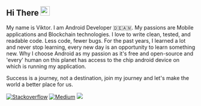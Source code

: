 ## Hi There <img src="https://media.giphy.com/media/hvRJCLFzcasrR4ia7z/giphy.gif" width="25px">

My name is Viktor. I am Android Developer 🇩🇪🇦🇲. My passions are Mobile applications and Blockchain technologies. I love to write clean, tested, and readable code. Less code, fewer bugs. For the past years, I learned a lot and never stop learning, every new day is an opportunity to learn something new. Why I choose Android as my passion as it's free and open-source and 'every' human on this planet has access to the chip android device on which is running my application.


Success is a journey, not a destination, join my journey and let's make the world a better place for us.



[![Stackoverflow](https://img.shields.io/badge/-stackoverflow-grey?logo=Stackoverflow)](https://stackoverflow.com/users/15856233/victor-apoyan)
[![Medium](https://img.shields.io/badge/-medium-grey?logo=medium)](	https://medium.com/@victor.apoyan)
![](https://visitor-badge.glitch.me/badge?page_id=victorapoyan)



<!---
victorapoyan/victorapoyan is a ✨ special ✨ repository because its `README.md` (this file) appears on your GitHub profile.
You can click the Preview link to take a look at your changes.
--->
